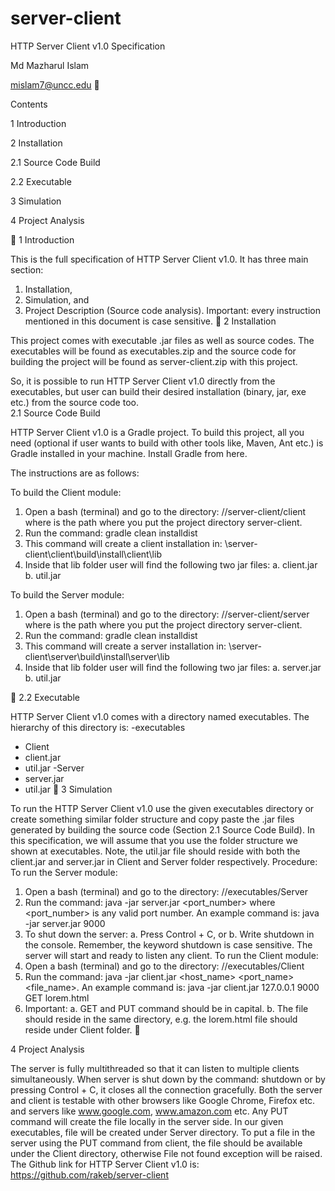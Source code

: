 # server-client

HTTP Server Client v1.0
Specification

Md Mazharul Islam

mislam7@uncc.edu




Contents

1 Introduction	

2 Installation	

2.1 Source Code Build	

2.2 Executable	

3 Simulation	

4 Project Analysis	


1 Introduction

This is the full specification of HTTP Server Client v1.0. It has three main section:
1.	Installation,
2.	Simulation, and
3.	Project Description (Source code analysis).
Important: every instruction mentioned in this document is case sensitive.

2 Installation

This project comes with executable .jar files as well as source codes. The executables will be found as executables.zip and the source code for building the project will be found as server-client.zip with this project.

So, it is possible to run HTTP Server Client v1.0 directly from the executables, but user can build their desired installation (binary, jar, exe etc.) from the source code too.  
2.1 Source Code Build

HTTP Server Client v1.0 is a Gradle project. To build this project, all you need (optional if user wants to build with other tools like, Maven, Ant etc.) is Gradle installed in your machine. Install Gradle from here.

The instructions are as follows:

To build the Client module:
1.	Open a bash (terminal) and go to the directory: /<root>/server-client/client where <root> is the path where you put the project directory server-client.
2.	Run the command: gradle clean installdist
3.	This command will create a client installation in: <root>\server-client\client\build\install\client\lib
4.	Inside that lib folder user will find the following two jar files:
a.	client.jar
b.	util.jar

To build the Server module:
1.	Open a bash (terminal) and go to the directory: /<root>/server-client/server where <root> is the path where you put the project directory server-client.
2.	Run the command: gradle clean installdist
3.	This command will create a server installation in: <root>\server-client\server\build\install\server\lib
4.	Inside that lib folder user will find the following two jar files:
a.	server.jar
b.	util.jar


2.2 Executable

HTTP Server Client v1.0 comes with a directory named executables. The hierarchy of this directory is:
-executables
- Client
- client.jar
- util.jar
-Server
- server.jar
- util.jar

3 Simulation

To run the HTTP Server Client v1.0 use the given executables directory or create something similar folder structure and copy paste the .jar files generated by building the source code (Section 2.1 Source Code Build).
In this specification, we will assume that you use the folder structure we shown at executables.
Note, the util.jar file should reside with both the client.jar and server.jar in Client and Server folder respectively. 
Procedure:
To run the Server module:
1.	Open a bash (terminal) and go to the directory: /<root>/executables/Server 
2.	Run the command: java -jar server.jar <port_number> where <port_number> is any valid port number. An example command is: java -jar server.jar 9000
3.	To shut down the server:
a.	Press Control + C, or
b.	Write shutdown in the console. Remember, the keyword shutdown is case sensitive.
The server will start and ready to listen any client. 
To run the Client module:
1.	Open a bash (terminal) and go to the directory: /<root>/executables/Client 
2.	Run the command: java -jar client.jar <host_name> <port_name> <command> <file_name>. An example command is: java -jar client.jar 127.0.0.1 9000 GET lorem.html
3.	Important:
a.	GET and PUT command should be in capital.
b.	The file should reside in the same directory, e.g. the lorem.html file should reside under Client folder.



4 Project Analysis

The server is fully multithreaded so that it can listen to multiple clients simultaneously. When server is shut down by the command: shutdown or by pressing Control + C, it closes all the connection gracefully.
Both the server and client is testable with other browsers like Google Chrome, Firefox etc. and servers like www.google.com, www.amazon.com etc.
Any PUT command will create the file locally in the server side. In our given executables, file will be created under Server directory.
To put a file in the server using the PUT command from client, the file should be available under the Client directory, otherwise File not found exception will be raised.
The Github link for HTTP Server Client v1.0 is: https://github.com/rakeb/server-client

